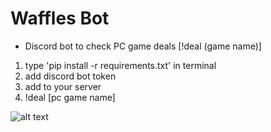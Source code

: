 # Waffles Bot
- Discord bot to check PC game deals [!deal (game name)]

1. type 'pip install -r requirements.txt' in terminal
2. add discord bot token
3. add to your server
4. !deal [pc game name]

![alt text](<readme images/Screenshot 2024-02-15 at 3.26.25 PM.jpg>)
